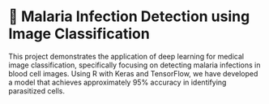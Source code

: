 # 🦠 Malaria Infection Detection using Image Classification

This project demonstrates the application of deep learning for medical image classification, specifically focusing on detecting malaria infections in blood cell images. Using R with Keras and TensorFlow, we have developed a model that achieves approximately 95% accuracy in identifying parasitized cells.